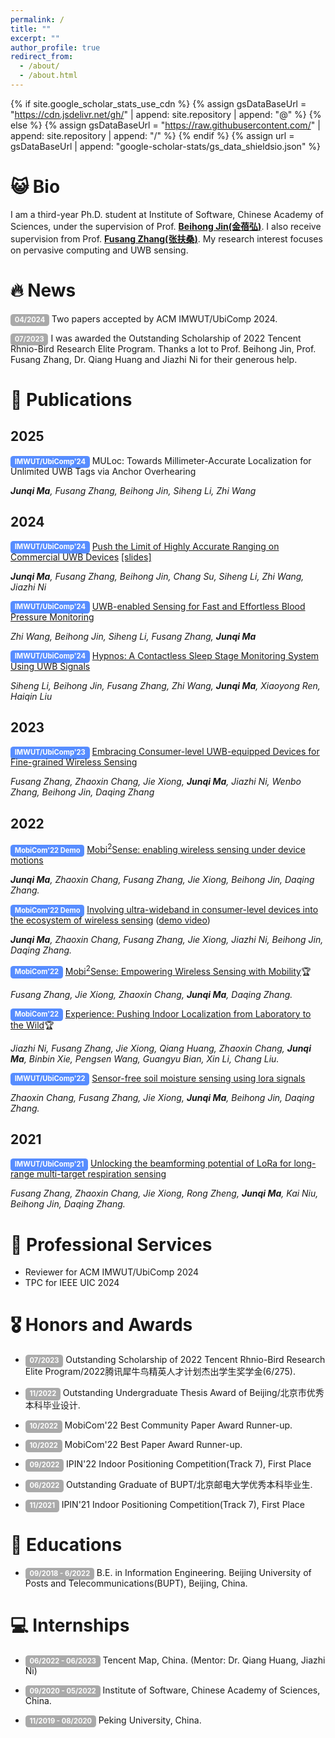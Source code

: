 ```yaml
---
permalink: /
title: ""
excerpt: ""
author_profile: true
redirect_from: 
  - /about/
  - /about.html
---
```


{% if site.google_scholar_stats_use_cdn %}
{% assign gsDataBaseUrl = "https://cdn.jsdelivr.net/gh/" | append: site.repository | append: "@" %}
{% else %}
{% assign gsDataBaseUrl = "https://raw.githubusercontent.com/" | append: site.repository | append: "/" %}
{% endif %}
{% assign url = gsDataBaseUrl | append: "google-scholar-stats/gs_data_shieldsio.json" %}

<style>
.label-paper {
    background-color: #cd2828;
}

.label-conf {
    background-color: #578DFF;
}

.label-time {
    background-color: #aaaaaa;
}

.label {
    display: inline;
    padding: .2em .6em .3em;
    padding-top: 0.2em;
    padding-right: 0.6em;
    padding-bottom: 0.3em;
    padding-left: 0.6em;
    font-size: 80%;
    font-weight: bold;
    line-height: 1;
    color: #fff;
    text-align: center;
    white-space: nowrap;
    vertical-align: baseline;
    border-radius: .4em;
}
</style>


<span class='anchor' id='about-me'></span>

# 😺 Bio
I am a third-year Ph.D. student at Institute of Software, Chinese Academy of Sciences, under the supervision of Prof. **[Beihong Jin(金蓓弘)](http://work.iscas.ac.cn/index.php/Jinbeihong/index/)**. I also receive supervision from Prof. **[Fusang Zhang(张扶桑)](https://people.ucas.ac.cn/~zhangfusang?language=en)**. My research interest focuses on pervasive computing and UWB sensing.

# 🔥 News
<span class = 'label label-time'>04/2024</span> Two papers accepted by ACM IMWUT/UbiComp 2024.

<span class = 'label label-time'>07/2023</span> I was awarded the Outstanding Scholarship of 2022 Tencent Rhnio-Bird Research Elite Program. Thanks a lot to Prof. Beihong Jin, Prof. Fusang Zhang, Dr. Qiang Huang and Jiazhi Ni for their generous help.

# 📝 Publications 
## 2025
<span class = 'label label-conf'>IMWUT/UbiComp'24</span> MULoc: Towards Millimeter-Accurate Localization for Unlimited UWB Tags via Anchor Overhearing

***Junqi Ma**, Fusang Zhang, Beihong Jin, Siheng Li, Zhi Wang*

## 2024
<span class = 'label label-conf'>IMWUT/UbiComp'24</span> [Push the Limit of Highly Accurate Ranging on Commercial UWB Devices](https://doi.org/10.1145/3659602) [[slides]](https://github.com/junqi-ma/junqi-ma.github.io/blob/main/slides/UbiComp_presentation.pdf)

***Junqi Ma**, Fusang Zhang, Beihong Jin, Chang Su, Siheng Li, Zhi Wang, Jiazhi Ni*

<span class = 'label label-conf'>IMWUT/UbiComp'24</span> [UWB-enabled Sensing for Fast and Effortless Blood Pressure Monitoring](https://doi.org/10.1145/3659617)

*Zhi Wang, Beihong Jin, Siheng Li, Fusang Zhang, **Junqi Ma***

<span class = 'label label-conf'>IMWUT/UbiComp'24</span> [Hypnos: A Contactless Sleep Stage Monitoring System Using UWB Signals](https://dl.acm.org/doi/abs/10.1145/3678581)

*Siheng Li, Beihong Jin, Fusang Zhang, Zhi Wang, **Junqi Ma**, Xiaoyong Ren, Haiqin Liu*

## 2023

<span class = 'label label-conf'>IMWUT/UbiComp'23</span> [Embracing Consumer-level UWB-equipped Devices for Fine-grained Wireless Sensing](https://dl.acm.org/doi/abs/10.1145/3569487)

*Fusang Zhang, Zhaoxin Chang, Jie Xiong, **Junqi Ma**, Jiazhi Ni, Wenbo Zhang, Beihong Jin, Daqing Zhang*

## 2022

<span class = 'label label-conf'>MobiCom'22 Demo</span> [Mobi$^2$Sense: enabling wireless sensing under device motions](https://dl.acm.org/doi/abs/10.1145/3495243.3558748)

***Junqi Ma**, Zhaoxin Chang, Fusang Zhang, Jie Xiong, Beihong Jin, Daqing Zhang.*

<span class = 'label label-conf'>MobiCom'22 Demo</span> [Involving ultra-wideband in consumer-level devices into the ecosystem of wireless sensing](https://dl.acm.org/doi/abs/10.1145/3495243.3558745) ([demo video](https://www.youtube.com/watch?v=DmmyH8VwpJU))

***Junqi Ma**, Zhaoxin Chang, Fusang Zhang, Jie Xiong, Jiazhi Ni, Beihong Jin, Daqing Zhang.*

<span class = 'label label-conf'>MobiCom'22</span> [Mobi$^2$Sense: Empowering Wireless Sensing with Mobility](https://dl.acm.org/doi/10.1145/3495243.3560518)🏆

*Fusang Zhang, Jie Xiong, Zhaoxin Chang, **Junqi Ma**, Daqing Zhang.*

<span class = 'label label-conf'>MobiCom'22</span> [Experience: Pushing Indoor Localization from Laboratory to the Wild](https://dl.acm.org/doi/10.1145/3495243.3560546)🏆

*Jiazhi Ni, Fusang Zhang, Jie Xiong, Qiang Huang, Zhaoxin Chang, **Junqi Ma**, Binbin Xie, Pengsen Wang, Guangyu Bian, Xin Li, Chang Liu.*

<span class = 'label label-conf'>IMWUT/UbiComp'22</span> [Sensor-free soil moisture sensing using lora signals](https://dl.acm.org/doi/abs/10.1145/3534608)

*Zhaoxin Chang, Fusang Zhang, Jie Xiong, **Junqi Ma**, Beihong Jin, Daqing Zhang.*

## 2021

<span class = 'label label-conf'>IMWUT/UbiComp'21</span> [Unlocking the beamforming potential of LoRa for long-range multi-target respiration sensing](https://dl.acm.org/doi/abs/10.1145/3463526)

*Fusang Zhang, Zhaoxin Chang, Jie Xiong, Rong Zheng, **Junqi Ma**, Kai Niu, Beihong Jin, Daqing Zhang.*

# 📕 Professional Services

- Reviewer for ACM IMWUT/UbiComp 2024
- TPC for IEEE UIC 2024

# 🎖 Honors and Awards
- <span class = 'label label-time'>07/2023</span> Outstanding Scholarship of 2022 Tencent Rhnio-Bird Research Elite Program/2022腾讯犀牛鸟精英人才计划杰出学生奖学金(6/275).

- <span class = 'label label-time'>11/2022</span> Outstanding Undergraduate Thesis Award of Beijing/北京市优秀本科毕业设计.

- <span class = 'label label-time'>10/2022</span> MobiCom'22 Best Community Paper Award Runner-up.

- <span class = 'label label-time'>10/2022</span> MobiCom'22 Best Paper Award Runner-up.

- <span class = 'label label-time'>09/2022</span> IPIN'22 Indoor Positioning Competition(Track 7), First Place

- <span class = 'label label-time'>06/2022</span> Outstanding Graduate of BUPT/北京邮电大学优秀本科毕业生.

- <span class = 'label label-time'>11/2021</span> IPIN'21 Indoor Positioning Competition(Track 7), First Place


# 📖 Educations
- <span class = 'label label-time'>09/2018 - 6/2022</span>  B.E. in Information Engineering. Beijing University of Posts and Telecommunications(BUPT), Beijing, China.

# 💻 Internships
- <span class = 'label label-time'>06/2022 - 06/2023</span> Tencent Map, China. (Mentor: Dr. Qiang Huang, Jiazhi Ni)

- <span class = 'label label-time'>09/2020 - 05/2022</span> Institute of Software, Chinese Academy of Sciences, China.

- <span class = 'label label-time'>11/2019 - 08/2020</span> Peking University, China.
